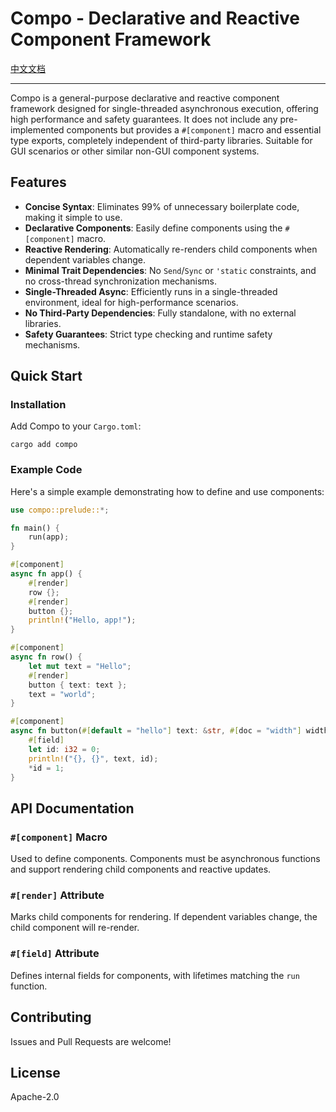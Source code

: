 # Compo - Declarative and Reactive Component Framework

[中文文档](README-zh-CN.md)

---

Compo is a general-purpose declarative and reactive component framework designed for single-threaded asynchronous
execution, offering high performance and safety guarantees.
It does not include any pre-implemented components but provides a `#[component]` macro and essential type exports,
completely independent of third-party libraries.
Suitable for GUI scenarios or other similar non-GUI component systems.

## Features

- **Concise Syntax**: Eliminates 99% of unnecessary boilerplate code, making it simple to use.
- **Declarative Components**: Easily define components using the `#[component]` macro.
- **Reactive Rendering**: Automatically re-renders child components when dependent variables change.
- **Minimal Trait Dependencies**: No `Send`/`Sync` or `'static` constraints, and no cross-thread synchronization
  mechanisms.
- **Single-Threaded Async**: Efficiently runs in a single-threaded environment, ideal for high-performance scenarios.
- **No Third-Party Dependencies**: Fully standalone, with no external libraries.
- **Safety Guarantees**: Strict type checking and runtime safety mechanisms.

## Quick Start

### Installation

Add Compo to your `Cargo.toml`:

```shell
cargo add compo
```

### Example Code

Here's a simple example demonstrating how to define and use components:

```rust
use compo::prelude::*;

fn main() {
    run(app);
}

#[component]
async fn app() {
    #[render]
    row {};
    #[render]
    button {};
    println!("Hello, app!");
}

#[component]
async fn row() {
    let mut text = "Hello";
    #[render]
    button { text: text };
    text = "world";
}

#[component]
async fn button(#[default = "hello"] text: &str, #[doc = "width"] width: u32) {
    #[field]
    let id: i32 = 0;
    println!("{}, {}", text, id);
    *id = 1;
}
```

## API Documentation

### `#[component]` Macro

Used to define components. Components must be asynchronous functions and support rendering child components and reactive
updates.

### `#[render]` Attribute

Marks child components for rendering. If dependent variables change, the child component will re-render.

### `#[field]` Attribute

Defines internal fields for components, with lifetimes matching the `run` function.

## Contributing

Issues and Pull Requests are welcome!

## License

Apache-2.0
